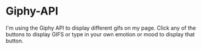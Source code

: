 # Giphy-API
I'm using the Giphy API to display different gifs on my page. Click any of the buttons to display GIFS or type in your own emotion or mood to display that button.